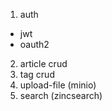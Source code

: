 1. auth
  - jwt
  - oauth2
2. article crud
3. tag crud
4. upload-file (minio)
5. search (zincsearch)
